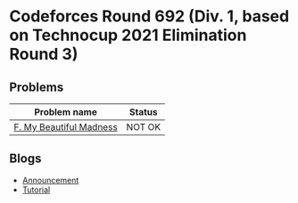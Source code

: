 # Codeforces Round 692 (Div. 1, based on Technocup 2021 Elimination Round 3)

## Problems

|Problem name|Status|
|------------|---------|
| [F. My Beautiful Madness](problems/F._My_Beautiful_Madness.md)|NOT OK|
## Blogs

- [Announcement](blogs/Announcement.md)
- [Tutorial](blogs/Tutorial.md)

